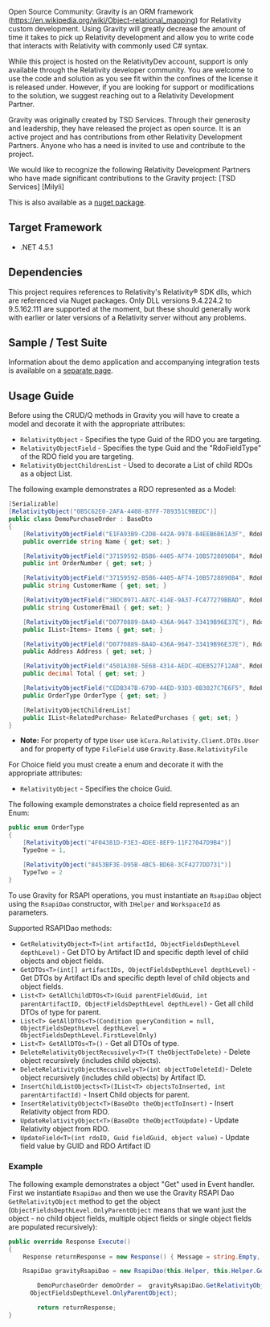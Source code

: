 Open Source Community: Gravity is an ORM framework (https://en.wikipedia.org/wiki/Object-relational_mapping) for Relativity custom development.  Using Gravity will greatly decrease the amount of time it takes to pick up Relativity development and allow you to write code that interacts with Relativity with commonly used C# syntax.

While this project is hosted on the RelativityDev account, support is only available through the Relativity developer community. You are welcome to use the code and solution as you see fit within the confines of the license it is released under. However, if you are looking for support or modifications to the solution, we suggest reaching out to a Relativity Development Partner.

Gravity was originally created by TSD Services.   Through their generosity and leadership, they have released the project as open source.  It is an active project and has contributions from other Relativity Development Partners.  Anyone who has a need is invited to use and contribute to the project.

We would like to recognize the following Relativity Development Partners who have made significant contributions to the Gravity project:
[TSD Services] [Milyli]

This is also available as a [nuget package](https://www.nuget.org/packages/Gravity/).

## Target Framework
* .NET 4.5.1

## Dependencies
This project requires references to Relativity's Relativity® SDK dlls, which are referenced via Nuget packages. Only DLL versions 9.4.224.2 to 9.5.162.111 are supported at the moment, but these should generally work with earlier or later versions of a Relativity server without any problems.

## Sample / Test Suite

Information about the demo application and accompanying integration tests is available on a [separate page](SampleGettingStarted.md).

## Usage Guide
Before using the CRUD/Q methods in Gravity you will have to create a model and decorate it with the appropriate attributes:

* `RelativityObject` - Specifies the type Guid of the RDO you are targeting.
* `RelativityObjectField` - Specifies the type Guid and the "RdoFieldType" of the RDO field you are targeting.
* `RelativityObjectChildrenList` - Used to decorate a List of child RDOs as a object List.

The following example demonstrates a RDO represented as a Model:
```csharp
[Serializable]
[RelativityObject("0B5C62E0-2AFA-4408-B7FF-789351C9BEDC")]
public class DemoPurchaseOrder : BaseDto
{
	[RelativityObjectField("E1FA93B9-C2DB-442A-9978-84EEB6B61A3F", RdoFieldType.FixedLengthText, 255)]
	public override string Name { get; set; }

	[RelativityObjectField("37159592-B5B6-4405-AF74-10B5728890B4", RdoFieldType.WholeNumber)]
	public int OrderNumber { get; set; }

	[RelativityObjectField("37159592-B5B6-4405-AF74-10B5728890B4", RdoFieldType.FixedLengthText, 100)]
	public string CustomerName { get; set; }

	[RelativityObjectField("3BDC0971-A87C-414E-9A37-FC477279BBAD", RdoFieldType.FixedLengthText, 100)]
	public string CustomerEmail { get; set; }

	[RelativityObjectField("D0770889-8A4D-436A-9647-33419B96E37E"), RdoFieldType.MultipleObject)]
	public IList<Items> Items { get; set; }

	[RelativityObjectField("D0770889-8A4D-436A-9647-33419B96E37E"), RdoFieldType.SingleObject)]
	public Address Address { get; set; }

	[RelativityObjectField("4501A308-5E68-4314-AEDC-4DEB527F12A8", RdoFieldType.Decimal)]
	public decimal Total { get; set; }

	[RelativityObjectField("CEDB347B-679D-44ED-93D3-0B3027C7E6F5", RdoFieldType.SingleChoice)]
	public OrderType OrderType { get; set; }

	[RelativityObjectChildrenList]
	public IList<RelatedPurchase> RelatedPurchases { get; set; }
}
```

* **Note:** For property of type `User` use `kCura.Relativity.Client.DTOs.User` and for property of type `FileField` use `Gravity.Base.RelativityFile`

For Choice field you must create a enum and decorate it with the appropriate attributes:

* `RelativityObject` - Specifies the choice Guid.

The following example demonstrates a choice field represented as an Enum:
```csharp
public enum OrderType
{
	[RelativityObject("4F04381D-F3E3-4DEE-8EF9-11F27047D9B4")]
	TypeOne = 1,

	[RelativityObject("8453BF3E-D95B-4BC5-BD68-3CF4277DD731")]
	TypeTwo = 2
}
```

To use Gravity for RSAPI operations, you must instantiate an `RsapiDao` object using the `RsapiDao` constructor, with `IHelper` and `WorkspaceId` as parameters.

Supported RSAPIDao methods:
 - `GetRelativityObject<T>(int artifactId, ObjectFieldsDepthLevel depthLevel)` - Get DTO by Artifact ID and specific depth level of child objects and object     fields.
 - `GetDTOs<T>(int[] artifactIDs, ObjectFieldsDepthLevel depthLevel)` - Get DTOs by Artifact IDs and specific depth level of child objects and object
 fields.
 - `List<T> GetAllChildDTOs<T>(Guid parentFieldGuid, int parentArtifactID, ObjectFieldsDepthLevel depthLevel)` - Get all child DTOs of type for parent.
 - `List<T> GetAllDTOs<T>(Condition queryCondition = null, ObjectFieldsDepthLevel depthLevel = ObjectFieldsDepthLevel.FirstLevelOnly)`
 - `List<T> GetAllDTOs<T>()` - Get all DTOs of type.
 - `DeleteRelativityObjectRecusively<T>(T theObjectToDelete)` - Delete object recursively (includes child objects).
 - `DeleteRelativityObjectRecusively<T>(int objectToDeleteId)`- Delete object recursively (includes child objects) by Artifact ID.
 - `InsertChildListObjects<T>(IList<T> objectsToInserted, int parentArtifactId)` - Insert Child objects for parent.
 - `InsertRelativityObject<T>(BaseDto theObjectToInsert)` - Insert Relativity object from RDO.
 - `UpdateRelativityObject<T>(BaseDto theObjectToUpdate)` - Update Relativity object from RDO.
 - `UpdateField<T>(int rdoID, Guid fieldGuid, object value)` - Update field value by GUID and RDO Artifact ID

### Example

The following example demonstrates a object "Get" used in Event handler. First we instantiate `RsapiDao` and then we use the Gravity RSAPI Dao `GetRelativityObject` method to get the object (`ObjectFieldsDepthLevel.OnlyParentObject` means that we want just the object - no child object fields, multiple object fields or single object fields are populated recursively):
```csharp
public override Response Execute()
{
	Response returnResponse = new Response() { Message = string.Empty, Success = true };

	RsapiDao gravityRsapiDao = new RsapiDao(this.Helper, this.Helper.GetActiveCaseID());

		DemoPurchaseOrder demoOrder =  gravityRsapiDao.GetRelativityObject<DemoPurchaseOrder>(1047088,
	  ObjectFieldsDepthLevel.OnlyParentObject);

		return returnResponse;
}
```
